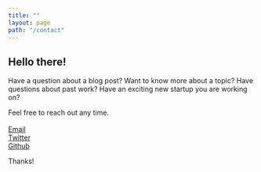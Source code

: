 ```yaml
---
title: ""
layout: page
path: "/contact"
---
```

<h2>Hello there!</h2>
Have a question about a blog post? Want to know more about a topic? Have questions about past work? Have an exciting new startup you are working on? 

Feel free to reach out any time. <br /><br />
<a href="mailto:max.goodman@flatironschool.com">Email</a><br />
<a href="http://www.twitter.com/maxxgrok">Twitter</a><br>
<a href="http://www.github.com/maxgrok">Github</a><br />

Thanks!